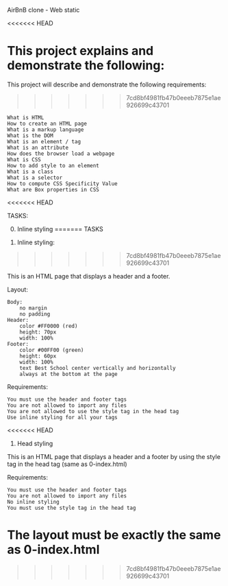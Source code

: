 AirBnB clone - Web static

<<<<<<< HEAD

This project explains and demonstrate the following:
=======
This project will describe and demonstrate the following requirements:
>>>>>>> 7cd8bf4981fb47b0eeeb7875e1ae926699c43701


    What is HTML
    How to create an HTML page
    What is a markup language
    What is the DOM
    What is an element / tag
    What is an attribute
    How does the browser load a webpage
    What is CSS
    How to add style to an element
    What is a class
    What is a selector
    How to compute CSS Specificity Value
    What are Box properties in CSS

<<<<<<< HEAD

TASKS:

0. Inline styling
=======
TASKS

0. Inline styling:
>>>>>>> 7cd8bf4981fb47b0eeeb7875e1ae926699c43701

This is an HTML page that displays a header and a footer.

Layout:

    Body:
        no margin
        no padding
    Header:
        color #FF0000 (red)
        height: 70px
        width: 100%
    Footer:
        color #00FF00 (green)
        height: 60px
        width: 100%
        text Best School center vertically and horizontally
        always at the bottom at the page

Requirements:

    You must use the header and footer tags
    You are not allowed to import any files
    You are not allowed to use the style tag in the head tag
    Use inline styling for all your tags

<<<<<<< HEAD
1. Head styling 

This is an HTML page that displays a header and a footer by using the style tag in the head tag (same as 0-index.html)

Requirements:

    You must use the header and footer tags
    You are not allowed to import any files
    No inline styling
    You must use the style tag in the head tag

The layout must be exactly the same as 0-index.html
=======
>>>>>>> 7cd8bf4981fb47b0eeeb7875e1ae926699c43701
